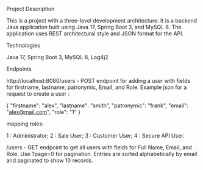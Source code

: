 
Project Description

This is a project with a three-level development architecture. It is a backend Java application built using Java 17, Spring Boot 3, and MySQL 8. The application uses REST architectural style and JSON format for the API. 

Technologies

Java 17,
Spring Boot 3,
MySQL 8,
Log4j2

Endpoints

http://localhost:8080/users - POST endpoint for adding a user with fields for firstname, lastname, patronymic, Email, and Role.
Example json for a request to create a user :

{
"firstname": "alex",
"lastname": "smith",
"patronymic": "frank",
"email": "alex@mail.com",
"role": "1"
}

mapping roles:

1 : Administrator;
2 : Sale User;
3 : Customer User;
4 : Secure API User.

/users - GET endpoint to get all users with fields for Full Name, Email, and Role. Use ?page=0 for pagination. Entries are sorted alphabetically by email and paginated to show 10 records.


